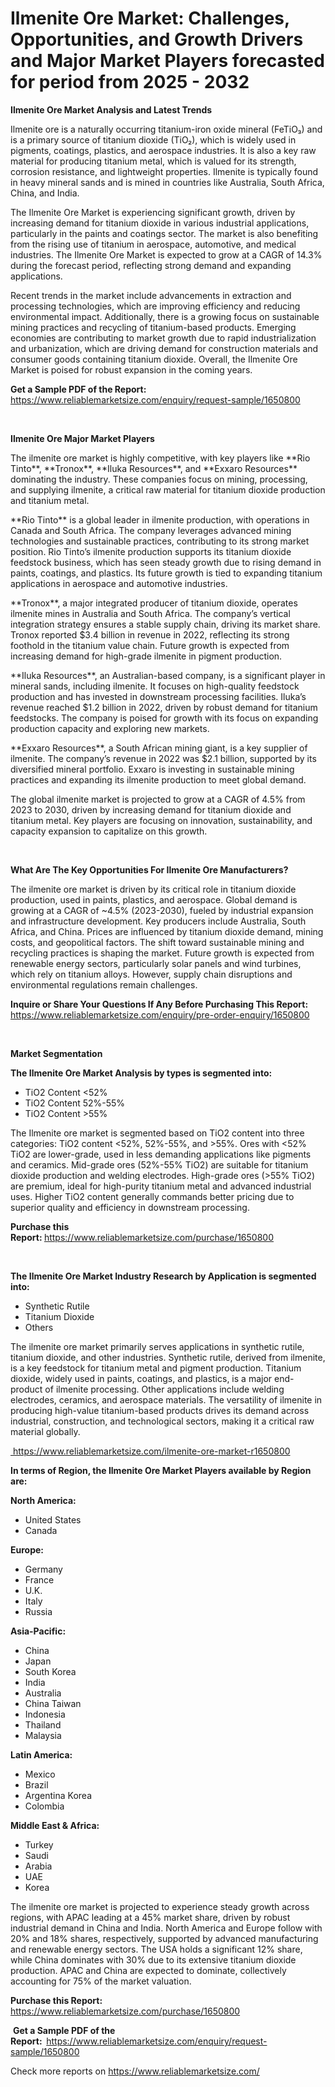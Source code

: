 <p><h1>Ilmenite Ore Market: Challenges, Opportunities, and Growth Drivers and Major Market Players forecasted for period from 2025 - 2032</h1></p><p><strong>Ilmenite Ore Market Analysis and Latest Trends</strong></p>
<p><p>Ilmenite ore is a naturally occurring titanium-iron oxide mineral (FeTiO₃) and is a primary source of titanium dioxide (TiO₂), which is widely used in pigments, coatings, plastics, and aerospace industries. It is also a key raw material for producing titanium metal, which is valued for its strength, corrosion resistance, and lightweight properties. Ilmenite is typically found in heavy mineral sands and is mined in countries like Australia, South Africa, China, and India.</p><p>The Ilmenite Ore Market is experiencing significant growth, driven by increasing demand for titanium dioxide in various industrial applications, particularly in the paints and coatings sector. The market is also benefiting from the rising use of titanium in aerospace, automotive, and medical industries. The Ilmenite Ore Market is expected to grow at a CAGR of 14.3% during the forecast period, reflecting strong demand and expanding applications.</p><p>Recent trends in the market include advancements in extraction and processing technologies, which are improving efficiency and reducing environmental impact. Additionally, there is a growing focus on sustainable mining practices and recycling of titanium-based products. Emerging economies are contributing to market growth due to rapid industrialization and urbanization, which are driving demand for construction materials and consumer goods containing titanium dioxide. Overall, the Ilmenite Ore Market is poised for robust expansion in the coming years.</p></p>
<p><strong>Get a Sample PDF of the Report:&nbsp;</strong> <a href="https://www.reliablemarketsize.com/enquiry/request-sample/1650800?utm_campaign=2274&utm_medium=2&utm_source=Github&utm_content=ia&utm_term=25012025&utm_id=ilmenite-ore">https://www.reliablemarketsize.com/enquiry/request-sample/1650800</a></p>
<p>&nbsp;</p>
<p><strong>Ilmenite Ore Major Market Players</strong></p>
<p><p>The ilmenite ore market is highly competitive, with key players like **Rio Tinto**, **Tronox**, **Iluka Resources**, and **Exxaro Resources** dominating the industry. These companies focus on mining, processing, and supplying ilmenite, a critical raw material for titanium dioxide production and titanium metal.</p><p>**Rio Tinto** is a global leader in ilmenite production, with operations in Canada and South Africa. The company leverages advanced mining technologies and sustainable practices, contributing to its strong market position. Rio Tinto’s ilmenite production supports its titanium dioxide feedstock business, which has seen steady growth due to rising demand in paints, coatings, and plastics. Its future growth is tied to expanding titanium applications in aerospace and automotive industries.</p><p>**Tronox**, a major integrated producer of titanium dioxide, operates ilmenite mines in Australia and South Africa. The company’s vertical integration strategy ensures a stable supply chain, driving its market share. Tronox reported $3.4 billion in revenue in 2022, reflecting its strong foothold in the titanium value chain. Future growth is expected from increasing demand for high-grade ilmenite in pigment production.</p><p>**Iluka Resources**, an Australian-based company, is a significant player in mineral sands, including ilmenite. It focuses on high-quality feedstock production and has invested in downstream processing facilities. Iluka’s revenue reached $1.2 billion in 2022, driven by robust demand for titanium feedstocks. The company is poised for growth with its focus on expanding production capacity and exploring new markets.</p><p>**Exxaro Resources**, a South African mining giant, is a key supplier of ilmenite. The company’s revenue in 2022 was $2.1 billion, supported by its diversified mineral portfolio. Exxaro is investing in sustainable mining practices and expanding its ilmenite production to meet global demand.</p><p>The global ilmenite market is projected to grow at a CAGR of 4.5% from 2023 to 2030, driven by increasing demand for titanium dioxide and titanium metal. Key players are focusing on innovation, sustainability, and capacity expansion to capitalize on this growth.</p></p>
<p>&nbsp;</p>
<p><strong>What Are The Key Opportunities For Ilmenite Ore Manufacturers?</strong></p>
<p><p>The ilmenite ore market is driven by its critical role in titanium dioxide production, used in paints, plastics, and aerospace. Global demand is growing at a CAGR of ~4.5% (2023-2030), fueled by industrial expansion and infrastructure development. Key producers include Australia, South Africa, and China. Prices are influenced by titanium dioxide demand, mining costs, and geopolitical factors. The shift toward sustainable mining and recycling practices is shaping the market. Future growth is expected from renewable energy sectors, particularly solar panels and wind turbines, which rely on titanium alloys. However, supply chain disruptions and environmental regulations remain challenges.</p></p>
<p><strong>Inquire or Share Your Questions If Any Before Purchasing This Report:</strong> <a href="https://www.reliablemarketsize.com/enquiry/pre-order-enquiry/1650800?utm_campaign=2274&utm_medium=2&utm_source=Github&utm_content=ia&utm_term=25012025&utm_id=ilmenite-ore">https://www.reliablemarketsize.com/enquiry/pre-order-enquiry/1650800</a></p>
<p>&nbsp;</p>
<p><strong>Market Segmentation</strong></p>
<p><strong>The Ilmenite Ore Market Analysis by types is segmented into:</strong></p>
<p><ul><li>TiO2 Content <52%</li><li>TiO2 Content 52%-55%</li><li>TiO2 Content >55%</li></ul></p>
<p><p>The Ilmenite ore market is segmented based on TiO2 content into three categories: TiO2 content <52%, 52%-55%, and >55%. Ores with <52% TiO2 are lower-grade, used in less demanding applications like pigments and ceramics. Mid-grade ores (52%-55% TiO2) are suitable for titanium dioxide production and welding electrodes. High-grade ores (>55% TiO2) are premium, ideal for high-purity titanium metal and advanced industrial uses. Higher TiO2 content generally commands better pricing due to superior quality and efficiency in downstream processing.</p></p>
<p><strong>Purchase this Report:&nbsp;</strong><a href="https://www.reliablemarketsize.com/purchase/1650800?utm_campaign=2274&utm_medium=2&utm_source=Github&utm_content=ia&utm_term=25012025&utm_id=ilmenite-ore">https://www.reliablemarketsize.com/purchase/1650800</a></p>
<p>&nbsp;</p>
<p><strong>The Ilmenite Ore Market Industry Research by Application is segmented into:</strong></p>
<p><ul><li>Synthetic Rutile</li><li>Titanium Dioxide</li><li>Others</li></ul></p>
<p><p>The ilmenite ore market primarily serves applications in synthetic rutile, titanium dioxide, and other industries. Synthetic rutile, derived from ilmenite, is a key feedstock for titanium metal and pigment production. Titanium dioxide, widely used in paints, coatings, and plastics, is a major end-product of ilmenite processing. Other applications include welding electrodes, ceramics, and aerospace materials. The versatility of ilmenite in producing high-value titanium-based products drives its demand across industrial, construction, and technological sectors, making it a critical raw material globally.</p></p>
<p><a href="https://www.reliablemarketsize.com/ilmenite-ore-market-r1650800?utm_campaign=2274&utm_medium=2&utm_source=Github&utm_content=ia&utm_term=25012025&utm_id=ilmenite-ore">&nbsp;https://www.reliablemarketsize.com/ilmenite-ore-market-r1650800</a></p>
<p><strong>In terms of Region, the Ilmenite Ore Market Players available by Region are:</strong></p>
<p>
    <p> <strong> North America: </strong>
        <ul>
            <li>United States</li>
            <li>Canada</li>
        </ul>
        </p> 
    <p> <strong> Europe: </strong>
        <ul>
            <li>Germany</li>
            <li>France</li>
            <li>U.K.</li>
            <li>Italy</li>
            <li>Russia</li>
        </ul>
        </p> 
    <p> <strong> Asia-Pacific: </strong>
        <ul>
            <li>China</li>
            <li>Japan</li>
            <li>South Korea</li>
            <li>India</li>
            <li>Australia</li>
            <li>China Taiwan</li>
            <li>Indonesia</li>
            <li>Thailand</li>
            <li>Malaysia</li>
        </ul>
        </p> 
    <p> <strong> Latin America: </strong>
        <ul>
            <li>Mexico</li>
            <li>Brazil</li>
            <li>Argentina Korea</li>
            <li>Colombia</li>
        </ul>
        </p> 
    <p> <strong> Middle East & Africa: </strong>
        <ul>
            <li>Turkey</li>
            <li>Saudi</li>
            <li>Arabia</li>
            <li>UAE</li>
            <li>Korea</li>
        </ul>
    </p>
    </p>
<p><p>The ilmenite ore market is projected to experience steady growth across regions, with APAC leading at a 45% market share, driven by robust industrial demand in China and India. North America and Europe follow with 20% and 18% shares, respectively, supported by advanced manufacturing and renewable energy sectors. The USA holds a significant 12% share, while China dominates with 30% due to its extensive titanium dioxide production. APAC and China are expected to dominate, collectively accounting for 75% of the market valuation.</p></p>
<p><strong>Purchase this Report: </strong><a href="https://www.reliablemarketsize.com/purchase/1650800?utm_campaign=2274&utm_medium=2&utm_source=Github&utm_content=ia&utm_term=25012025&utm_id=ilmenite-ore">https://www.reliablemarketsize.com/purchase/1650800</a></p>
<p>&nbsp;<strong>Get a Sample PDF of the Report:&nbsp;&nbsp;</strong><a href="https://www.reliablemarketsize.com/enquiry/request-sample/1650800?utm_campaign=2274&utm_medium=2&utm_source=Github&utm_content=ia&utm_term=25012025&utm_id=ilmenite-ore">https://www.reliablemarketsize.com/enquiry/request-sample/1650800</a></p>
<p><strong></strong></p>
<p>Check more reports on <a href="https://www.reliablemarketsize.com/?utm_campaign=2274&utm_medium=2&utm_source=Github&utm_content=ia&utm_term=25012025&utm_id=ilmenite-ore">https://www.reliablemarketsize.com/</a></p>
